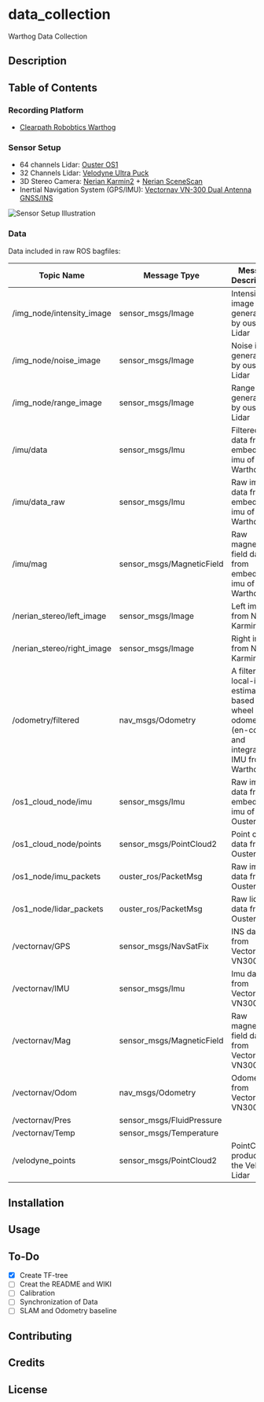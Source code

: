 # data_collection
Warthog Data Collection
## Description

## Table of Contents


### Recording Platform
* [Clearpath Robobtics Warthog](https://clearpathrobotics.com/warthog-unmanned-ground-vehicle-robot/)

### Sensor Setup
* 64 channels Lidar: [Ouster OS1](https://ouster.com/products/os1-lidar-sensor)
* 32 Channels Lidar: [Velodyne Ultra Puck](https://velodynelidar.com/vlp-32c.html)
* 3D Stereo Camera: [Nerian Karmin2](https://nerian.com/products/karmin2-3d-stereo-camera/) + [Nerian SceneScan](https://nerian.com/products/scenescan-stereo-vision/)
* Inertial Navigation System (GPS/IMU): [Vectornav VN-300 Dual Antenna GNSS/INS](https://www.vectornav.com/products/vn-300)

![Sensor Setup Illustration](/images/sensor_setup.png)


### Data

Data included in raw ROS bagfiles:

Topic Name | Message Tpye | Message Descriptison
------------ | ------------- | ---------------------------------
/img_node/intensity_image | sensor_msgs/Image | Intensity image generated by ouster Lidar
/img_node/noise_image | sensor_msgs/Image | Noise image generated by ouster Lidar
/img_node/range_image | sensor_msgs/Image | Range image generated by ouster Lidar
/imu/data | sensor_msgs/Imu | Filtered imu data from embeded imu of Warthog
/imu/data_raw | sensor_msgs/Imu |  Raw imu data from embeded imu of Warthog
/imu/mag | sensor_msgs/MagneticField | Raw magnetic field data from embeded imu of Warthog
/nerian_stereo/left_image | sensor_msgs/Image | Left image from Nerian Karmin2 
/nerian_stereo/right_image | sensor_msgs/Image | Right image from Nerian Karmin2 
/odometry/filtered | nav_msgs/Odometry | A filtered local-ization estimate based on wheel odometry (en-coders) and integrated IMU from Warthog
/os1_cloud_node/imu | sensor_msgs/Imu | Raw imu data from embeded imu of Ouster Lidar
/os1_cloud_node/points | sensor_msgs/PointCloud2 | Point cloud data from Ouster Lidar
/os1_node/imu_packets | ouster_ros/PacketMsg | Raw imu data from Ouster Lidar
/os1_node/lidar_packets | ouster_ros/PacketMsg | Raw lidar data from Ouster Lidar
/vectornav/GPS | sensor_msgs/NavSatFix | INS data from VectorNav-VN300
/vectornav/IMU | sensor_msgs/Imu | Imu data from VectorNav-VN300
/vectornav/Mag | sensor_msgs/MagneticField | Raw magnetic field data from VectorNav-VN300
/vectornav/Odom | nav_msgs/Odometry | Odometry from VectorNav-VN300
/vectornav/Pres | sensor_msgs/FluidPressure |
/vectornav/Temp | sensor_msgs/Temperature |
/velodyne_points | sensor_msgs/PointCloud2 | PointCloud produced by the Velodyne Lidar


## Installation

## Usage

## To-Do
- [x] Create TF-tree
- [ ] Creat the README and WIKI
- [ ] Calibration
- [ ] Synchronization of Data
- [ ] SLAM and Odometry baseline

## Contributing

## Credits

## License
